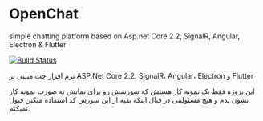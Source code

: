 # OpenChat
simple chatting platform based on Asp.net Core 2.2, SignalR, Angular, Electron &amp; Flutter

[![Build Status](https://travis-ci.com/ParsaGachkar/OpenChat.svg?branch=master)](https://travis-ci.com/ParsaGachkar/OpenChat)

نرم افزار چت مبتنی بر ASP.Net Core 2.2، SignalR، Angular، Electron و Flutter

این پروژه فقط یک نمونه کار هستش که سورسش رو برای نمایش به صورت نمونه کار نشون بدم و هیچ مسئولیتی در قبال اینکه بقیه از این سورس کد استفاده میکنن قبول نمیکنم.
